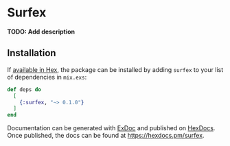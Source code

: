 # Surfex

**TODO: Add description**

## Installation

If [available in Hex](https://hex.pm/docs/publish), the package can be installed
by adding `surfex` to your list of dependencies in `mix.exs`:

```elixir
def deps do
  [
    {:surfex, "~> 0.1.0"}
  ]
end
```

Documentation can be generated with [ExDoc](https://github.com/elixir-lang/ex_doc)
and published on [HexDocs](https://hexdocs.pm). Once published, the docs can
be found at <https://hexdocs.pm/surfex>.

